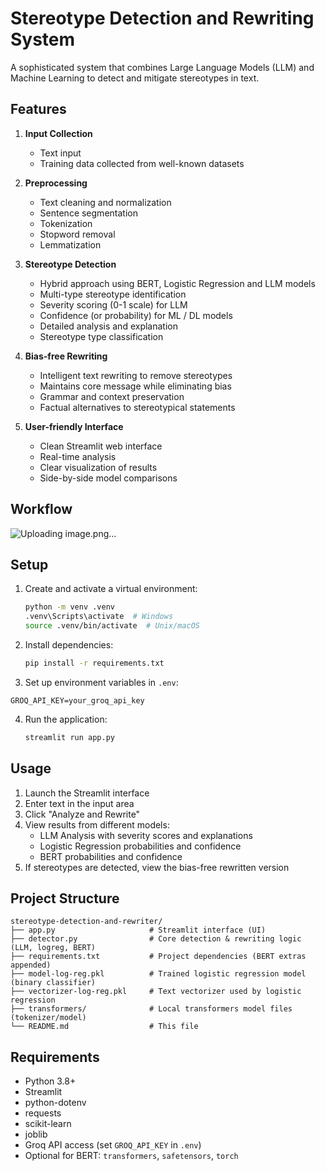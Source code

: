 # Stereotype Detection and Rewriting System

A sophisticated system that combines Large Language Models (LLM) and Machine Learning to detect and mitigate stereotypes in text.

## Features

1. **Input Collection**
   - Text input
   - Training data collected from well-known datasets

2. **Preprocessing**
   - Text cleaning and normalization
   - Sentence segmentation
   - Tokenization
   - Stopword removal
   - Lemmatization

3. **Stereotype Detection**
   - Hybrid approach using BERT, Logistic Regression and LLM models
   - Multi-type stereotype identification
   - Severity scoring (0-1 scale) for LLM
   - Confidence (or probability) for ML / DL models
   - Detailed analysis and explanation
   - Stereotype type classification

3. **Bias-free Rewriting**
   - Intelligent text rewriting to remove stereotypes
   - Maintains core message while eliminating bias
   - Grammar and context preservation
   - Factual alternatives to stereotypical statements

4. **User-friendly Interface**
   - Clean Streamlit web interface
   - Real-time analysis
   - Clear visualization of results
   - Side-by-side model comparisons

## Workflow
![Uploading image.png…]()

## Setup

1. Create and activate a virtual environment:
   ```bash
   python -m venv .venv
   .venv\Scripts\activate  # Windows
   source .venv/bin/activate  # Unix/macOS
   ```

2. Install dependencies:
   ```bash
   pip install -r requirements.txt
   ```

3. Set up environment variables in `.env`:
```text
GROQ_API_KEY=your_groq_api_key
```

4. Run the application:
   ```bash
   streamlit run app.py
   ```

## Usage

1. Launch the Streamlit interface
2. Enter text in the input area
3. Click "Analyze and Rewrite"
4. View results from different models:
   - LLM Analysis with severity scores and explanations
   - Logistic Regression probabilities and confidence
   - BERT probabilities and confidence
5. If stereotypes are detected, view the bias-free rewritten version

## Project Structure

```
stereotype-detection-and-rewriter/
├── app.py                     # Streamlit interface (UI)
├── detector.py                # Core detection & rewriting logic (LLM, logreg, BERT)
├── requirements.txt           # Project dependencies (BERT extras appended)
├── model-log-reg.pkl          # Trained logistic regression model (binary classifier)
├── vectorizer-log-reg.pkl     # Text vectorizer used by logistic regression
├── transformers/              # Local transformers model files (tokenizer/model) 
└── README.md                  # This file
```

## Requirements

- Python 3.8+
- Streamlit
- python-dotenv
- requests
- scikit-learn
- joblib
- Groq API access (set `GROQ_API_KEY` in `.env`)
- Optional for BERT: `transformers`, `safetensors`, `torch`
